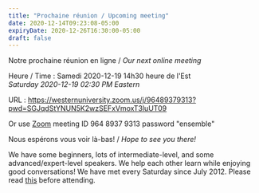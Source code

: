 ```yaml
---
title: "Prochaine réunion / Upcoming meeting"
date: 2020-12-14T09:23:08-05:00
expiryDate: 2020-12-26T16:30:00-05:00
draft: false
---
```


Notre prochaine réunion en ligne / _Our next online meeting_

Heure / Time
: Samedi 2020-12-19 14h30 heure de l'Est  
  _Saturday 2020-12-19 02:30 PM Eastern_

URL
: https://westernuniversity.zoom.us/j/96489379313?pwd=SGJqdStYNUN5K2wzSEFxVmoxT3luUT09

Or use [Zoom](https://zoom.us/) meeting ID 964 8937 9313 password "ensemble"
<!--more-->

Nous espérons vous voir là-bas! / _Hope to see you there!_

We have some beginners, lots of intermediate-level, and some advanced/expert-level speakers. We help each other learn while enjoying good conversations! We have met every Saturday since July 2012. Please read [this](/about/) before attending.
